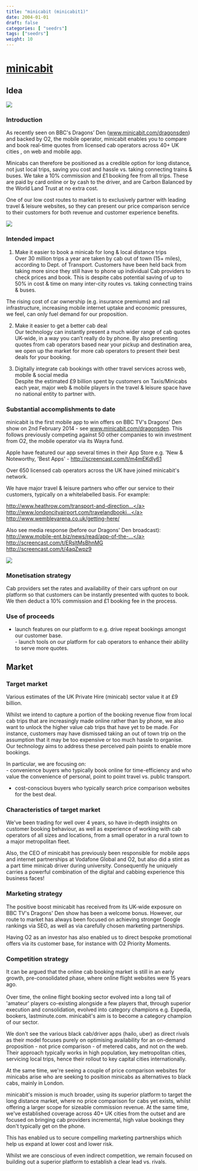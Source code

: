```yaml
---
title: "minicabit (minicabit1)"
date: 2004-01-01
draft: false
categories: [ "seedrs"]
tags: ["seedrs"]
weight: 10
---
```


# [minicabit](https://www.seedrs.com/minicabit1)

## Idea

![](/img/seedrs/uploads/startup/section_image/image/5161/7apikcmew3oh0stpv0o9ifw2l8kvlgo/minicabit_logo_large_png.png?w=600&fit=clip&s=23013e28be0381f5ff1dd8a96d73a5f8)

### Introduction

As recently seen on BBC's Dragons’ Den (<a target="_blank" rel="nofollow" class="outside" href="http://www.minicabit.com/dragonsden">www.minicabit.com/dragonsden</a>) and backed by O2, the mobile operator, minicabit enables you to compare and book real-time quotes from licensed cab operators across 40+ UK cities , on web and mobile app.

Minicabs can therefore be positioned as a credible option for long distance, not just local trips, saving you cost and hassle vs. taking connecting trains &amp; buses. We take a 10% commission and £1 booking fee from all trips. These are paid by card online or by cash to the driver, and are Carbon Balanced by the World Land Trust at no extra cost.

One of our low cost routes to market is to exclusively partner with leading travel &amp; leisure websites, so they can present our price comparison service to their customers for both revenue and customer experience benefits.

![](/img/seedrs/uploads/startup/section_image/image/5162/cu8h98tnv89nyyw3x7undj1319ir7za/Capture.PNG?w=600&fit=clip&s=fed696d9766118b4a2db0217841d1204)

### Intended impact

1. Make it easier to book a minicab for long &amp; local distance trips <br>Over 30 million trips a year are taken by cab out of town (15+ miles), according to Dept. of Transport. Customers have been held back from taking more since they still have to phone up individual Cab providers to check prices and book. This is despite cabs potential saving of up to 50% in cost &amp; time on many inter-city routes vs. taking connecting trains &amp; buses.

The rising cost of car ownership (e.g. insurance premiums) and rail infrastructure, increasing mobile internet uptake and economic pressures, we feel, can only fuel demand for our proposition.

2. Make it easier to get a better cab deal <br>Our technology can instantly present a much wider range of cab quotes UK-wide, in a way you can’t really do by phone. By also presenting quotes from cab operators based near your pickup and destination area, we open up the market for more cab operators to present their best deals for your booking.

3. Digitally integrate cab bookings with other travel services across web, mobile &amp; social media <br>Despite the estimated £9 billion spent by customers on Taxis/Minicabs each year, major web &amp; mobile players in the travel &amp; leisure space have no national entity to partner with.

### Substantial accomplishments to date

minicabit is the first mobile app to win offers on BBC TV's Dragons' Den show on 2nd February 2014 - see <a target="_blank" rel="nofollow" class="outside" href="http://www.minicabit.com/dragonsden">www.minicabit.com/dragonsden</a>. This follows previously competing against 50 other companies to win investment from O2, the mobile operator via its Wayra fund.

Apple have featured our app several times in their App Store e.g. 'New &amp; Noteworthy, 'Best Apps' - <a target="_blank" rel="nofollow" class="outside" href="http://screencast.com/t/m4mEKdIy61">http://screencast.com/t/m4mEKdIy61</a>

Over 650 licensed cab operators across the UK have joined minicabit's network.

We have major travel &amp; leisure partners who offer our service to their customers, typically on a whitelabelled basis. For example:

<a target="_blank" rel="nofollow" class="outside" href="http://www.heathrow.com/transport-and-directions/taxis-and-minicabs">http://www.heathrow.com/transport-and-direction...</a> <br><a target="_blank" rel="nofollow" class="outside" href="http://www.londoncityairport.com/travelandbooking/page/licensedcabs">http://www.londoncityairport.com/travelandbooki...</a> <br><a target="_blank" rel="nofollow" class="outside" href="http://www.wembleyarena.co.uk/getting-here/">http://www.wembleyarena.co.uk/getting-here/</a>

Also see media response (before our Dragons' Den broadcast): <br><a target="_blank" rel="nofollow" class="outside" href="http://www.mobile-ent.biz/news/read/app-of-the-day-minicabit/021375">http://www.mobile-ent.biz/news/read/app-of-the-...</a> <br><a target="_blank" rel="nofollow" class="outside" href="http://screencast.com/t/ERsltMsBhnMG">http://screencast.com/t/ERsltMsBhnMG</a> <br><a target="_blank" rel="nofollow" class="outside" href="http://screencast.com/t/4aqZwpz9">http://screencast.com/t/4aqZwpz9</a>

![](/img/seedrs/uploads/startup/section_image/image/5163/3hgvp6wuxhh5c2ejo2rstjooax9crta/Untitled.png?w=600&fit=clip&s=c363061133c3921db9caf4faa364e5f5)

### Monetisation strategy

Cab providers set the rates and availability of their cars upfront on our platform so that customers can be instantly presented with quotes to book. We then deduct a 10% commission and £1 booking fee in the process.

### Use of proceeds

- launch features on our platform to e.g. drive repeat bookings amongst our customer base. <br>- launch tools on our platform for cab operators to enhance their ability to serve more quotes.

## Market

### Target market

Various estimates of the UK Private Hire (minicab) sector value it at £9 billion.

Whilst we intend to capture a portion of the booking revenue flow from local cab trips that are increasingly made online rather than by phone, we also want to unlock the higher value cab trips that have yet to be made. For instance, customers may have dismissed taking an out of town trip on the assumption that it may be too expensive or too much hassle to organise. Our technology aims to address these perceived pain points to enable more bookings.

In particular, we are focusing on: <br>- convenience buyers who typically book online for time-efficiency and who value the convenience of personal, point to point travel vs. public transport.

- cost-conscious buyers who typically search price comparison websites for the best deal.

### Characteristics of target market

We've been trading for well over 4 years, so have in-depth insights on customer booking behaviour, as well as experience of working with cab operators of all sizes and locations, from a small operator in a rural town to a major metropolitan fleet.

Also, the CEO of minicabit has previously been responsible for mobile apps and internet partnerships at Vodafone Global and O2, but also did a stint as a part time minicab driver during university. Consequently he uniquely carries a powerful combination of the digital and cabbing experience this business faces!

### Marketing strategy

The positive boost minicabit has received from its UK-wide exposure on BBC TV's Dragons' Den show has been a welcome bonus. However, our route to market has always been focused on achieving stronger Google rankings via SEO, as well as via carefully chosen marketing partnerships.

Having O2 as an investor has also enabled us to direct bespoke promotional offers via its customer base, for instance with O2 Priority Moments.

### Competition strategy

It can be argued that the online cab booking market is still in an early growth, pre-consolidated phase, where online flight websites were 15 years ago. <br> <br>Over time, the online flight booking sector evolved into a long tail of 'amateur' players co-existing alongside a few players that, through superior execution and consolidation, evolved into category champions e.g. Expedia, bookers, lastminute.com. minicabit's aim is to become a category champion of our sector.

We don't see the various black cab/driver apps (hailo, uber) as direct rivals as their model focuses purely on optimising availability for an on-demand proposition - not price comparison - of metered cabs, and not on the web. Their approach typically works in high population, key metropolitan cities, servicing local trips, hence their rollout to key capital cities internationally.

At the same time, we're seeing a couple of price comparison websites for minicabs arise who are seeking to position minicabs as alternatives to black cabs, mainly in London.

minicabit's mission is much broader, using its superior platform to target the long distance market, where no price comparison for cabs yet exists, whilst offering a larger scope for sizeable commission revenue. At the same time, we've established coverage across 40+ UK cities from the outset and are focused on bringing cab providers incremental, high value bookings they don't typically get on the phone.

This has enabled us to secure compelling marketing partnerships which help us expand at lower cost and lower risk.

Whilst we are conscious of even indirect competition, we remain focused on building out a superior platform to establish a clear lead vs. rivals.

